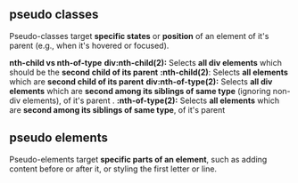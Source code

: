 ## pseudo classes
Pseudo-classes target **specific states** or **position** of an element of it's parent (e.g., when it's hovered or focused).

**nth-child vs nth-of-type**
**div:nth-child(2):** Selects **all div elements** which should be the **second child of its parent**
**:nth-child(2)**: Selects **all elements** which are **second child of its parent**
**div:nth-of-type(2):** Selects **all div elements** which are **second among its siblings of same type** (ignoring non-div elements), of it's parent .
**:nth-of-type(2):** Selects **all elements** which are **second among its siblings of same type**, of it's parent

## pseudo elements
Pseudo-elements target **specific parts of an element**, such as adding content before or after it, or styling the first letter or line.
